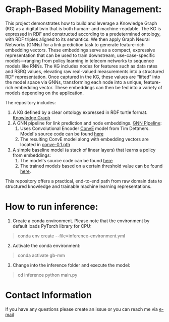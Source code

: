 # Graph-Based Mobility Management:
This project demonstrates how to build and leverage a Knowledge Graph (KG) as a digital twin that is both human- and machine-readable. The KG is expressed in RDF and constructed according to a predetermined ontology, with RDF triples aligned to its semantics. We then apply Graph Neural Networks (GNNs) for a link prediction task to generate feature-rich embedding vectors. These embeddings serve as a compact, expressive representation that can be used to train downstream, use-case-specific models—ranging from policy learning in telecom networks to sequence models like RNNs.
The KG includes nodes for features such as data rates and RSRQ values, elevating raw real-valued measurements into a structured RDF representation. Once captured in the KG, these values are “lifted” into the model space via GNNs, transforming each node into a unique, feature-rich embedding vector. These embeddings can then be fed into a variety of models depending on the application.

The repository includes:  

1. A KG defined by a clear ontology expressed in RDF turtle format. [Knowledge Graph](./training/graphs/ibn_demo.ttl)
2. A GNN pipeline for link prediction and node embeddings. [GNN Pipeline](./training/):  
    1. Uses Convolutional Encoder [ConvE](https://github.com/TimDettmers/ConvE) model from Tim Dettmers. Model's source code can be found [here](./training/src/model.py)
    2. The resulting ConvE model along with embedding vectors are located in [conve-0.1.pth](./training/models/conve-0.1.pth)
3. A simple baseline model (a stack of linear layers) that learns a policy from embeddings:  
    1. The model's source code can be found [here](./training/src/model.py)
    2. The trained models based on a certain threshold value can be found [here](./training/models/).

This repository offers a practical, end-to-end path from raw domain data to structured knowledge and trainable machine learning representations.

# How to run inference:
1. Create a conda environment. Please note that the environment by default loads PyTorch library for CPU:
> conda env create --file=inference-environment.yml
2. Activate the conda environment:
> conda activate gb-mm
3. Change into the inference folder and execute the model:
> cd inference
> python main.py

# Contact Information

If you have any questions please create an issue or you can reach me via [e-mail](mailto:varun.gowtham@mailbox.org)